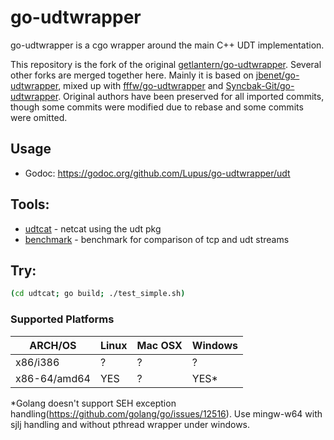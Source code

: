 # go-udtwrapper

go-udtwrapper is a cgo wrapper around the main C++ UDT implementation.

This repository is the fork of the original
[getlantern/go-udtwrapper](https://github.com/getlantern/go-udtwrapper).
Several other forks are merged together here. Mainly it is based on
[jbenet/go-udtwrapper](https://github.com/jbenet/go-udtwrapper), mixed up with
[fffw/go-udtwrapper](https://github.com/fffw/go-udtwrapper) and
[Syncbak-Git/go-udtwrapper](https://github.com/Syncbak-Git/go-udtwrapper).
Original authors have been preserved for all imported commits, though some
commits were modified due to rebase and some commits were omitted.

## Usage

- Godoc: https://godoc.org/github.com/Lupus/go-udtwrapper/udt

## Tools:

- [udtcat](udtcat/) - netcat using the udt pkg
- [benchmark](benchmark/) - benchmark for comparison of tcp and udt streams

## Try:

```sh
(cd udtcat; go build; ./test_simple.sh)
```


### Supported Platforms

| ARCH/OS      |  Linux  | Mac OSX | Windows  |
|--------------|---------|---------|----------|
| x86/i386     |    ?    |    ?    |    ?     |
| x86-64/amd64 |   YES   |    ?    |   YES*   |

*Golang doesn't support SEH exception handling(https://github.com/golang/go/issues/12516).
Use mingw-w64 with sjlj handling and without pthread wrapper under windows.